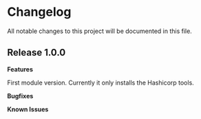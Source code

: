 # Changelog

All notable changes to this project will be documented in this file.

## Release 1.0.0

**Features**

First module version. Currently it only installs the Hashicorp tools.

**Bugfixes**

**Known Issues**
